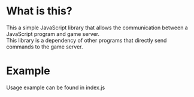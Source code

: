 # What is this?
This a simple JavaScript library that allows the communication between a JavaScript program and game server.  
This library is a dependency of other programs that directly send commands to the game server.
# Example
Usage example can be found in index.js